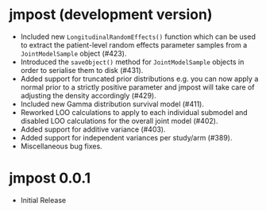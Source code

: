 
# jmpost (development version)

- Included new `LongitudinalRandomEffects()` function which can be used to extract the patient-level random effects parameter samples from a `JointModelSample` object (#423).
- Introduced the `saveObject()` method for `JointModelSample` objects in order to serialise them to disk (#431).
- Added support for truncated prior distributions e.g. you can now apply a normal prior to a strictly positive parameter and jmpost will take care of adjusting the density accordingly (#429).
- Included new Gamma distribution survival model (#411).
- Reworked LOO calculations to apply to each individual submodel and disabled LOO calculations for the overall joint model (#402).
- Added support for additive variance (#403).
- Added support for independent variances per study/arm (#389).
- Miscellaneous bug fixes.

# jmpost 0.0.1

- Initial Release
